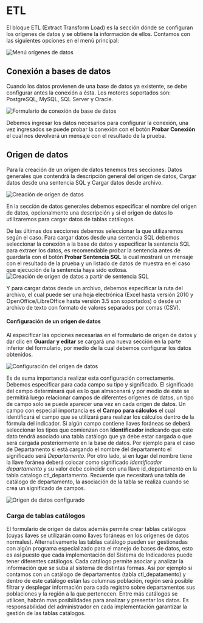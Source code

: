 # ETL #
El bloque ETL (Extract Transform Load) es la sección dónde se configuran los orígenes de datos y se obtiene la información de ellos.
Contamos con las siguientes opciones en el menú principal:

![Menú orígenes de datos](menu_origenes_datos.png)

## Conexión a bases de datos
Cuando los datos provienen de una base de datos ya existente, se debe configurar antes la conexión a ésta. Los motores soportados son: PostgreSQL, MySQL, SQL Server y Oracle.

![Formulario de conexión de base de datos](conexion.png)

Debemos ingresar los datos necesarios para configurar la conexión, una vez ingresados se puede probar la conexión con el botón **Probar Conexión** el cual nos devolverá un mensaje con el resultado de la prueba.

## Origen de datos
Para la creación de un origen de datos tenemos tres secciones: Datos generales que contendrá la descripción general del origen de datos, Cargar datos desde una sentencia SQL y Cargar datos desde archivo.

![Creación de origen de datos](origen_dato_crear.png)

En la sección de datos generales debemos especificar el nombre del origen de datos, opcionalmente una descripción y si el origen de datos lo utilizaremos para cargar datos de tablas catálogos.

De las últimas dos secciones debemos seleccionar la que utilizaremos según el caso. Para cargar datos desde una sentencia SQL debemos seleccionar la conexión a la base de datos y especificar la sentencia SQL para extraer los datos, es recomendable probar la sentencia antes de guardarla con el botón **Probar Sentencia SQL** la cual mostrará un mensaje con el resultado de la prueba y un listado de datos de muestra en el caso que ejecución de la sentencia haya sido exitosa.
![Creación de origen de datos a partir de sentencia SQL](origen_dato_sql.png)

Y para cargar datos desde un archivo, debemos especificar la ruta del archivo, el cual puede ser una hoja electrónica (Excel hasta versión 2010 y OpenOffice/LibreOffice hasta versión 3.5 son soportados) o desde un archivo de texto con formato de valores separados por comas (CSV).

#### Configuración de un origen de datos
Al especificar las opciones necesarias en el formulario de origen de datos y dar clic en **Guardar y editar** se cargará una nueva sección en la parte inferior del formulario, por medio de la cual debemos configurar los datos obtenidos.

![Configuración del origen de datos](origen_dato_configurar.png)

Es de suma importancia realizar esta configuración correctamente. Debemos especificar para cada campo su tipo y significado. 
El significado del campo determinará qué es lo que almacenará y por medio de éste se permitirá luego relacionar campos de diferentes orígenes de datos, un tipo de campo solo se puede aparecer una vez en cada origen de datos. Un campo con especial importancia es el **Campo para cálculos** el cual identificará el campo que se utilizará para realizar los cálculos dentro de la fórmula del indicador. Si algún campo contiene llaves foráneas se deberá seleccionar los tipos que comienzan con **Identificador** indicando que este dato tendrá asociado una tabla catálogo que ya debe estar cargada o que será cargada posteriormente en la base de datos. Por ejemplo para el caso de Departamento si está cargando el nombre del departamento el significado será *Departamento*. 
Por otro lado, si en lugar del nombre tiene la llave foránea deberá colocar como significado *Identificador departamento* y su valor debe coincidir con una llave id_departamento en la tabla catalogo ctl_departamento.  Recuerde que necesitará una tabla de catálogo de departamento, la asociación de la tabla se realiza cuando se crea un significado de campos.

![Origen de datos configurado](origen_dato_configurar2.png)

### Carga de tablas catálogos 
El formulario de origen de datos además permite crear tablas catálogos (cuyas llaves se utilizarán como llaves foráneas en los orígenes de datos normales). Alternativamente las tablas catálogo pueden ser gestionadas con algún programa especializado para el manejo de bases de datos, esto es así puesto que cada implementación del Sistema de Indicadores puede tener diferentes catálogos. 
Cada catálogo permite asociar y analizar la información que se suba al sistema de distintas formas. Así por ejemplo si contamos con un catálogo de departamentos  (tabla ctl_depatamento) y dentro de este  catálogo están las columnas población, región  será posible filtrar y desplegar información para cada registro  sobre departamentos sus poblaciones y  la región a la que pertenecen. 
Entre más catálogos se utilicen, habrán mas posibilidades para analizar y presentar los datos. Es responsabilidad del administrador en cada implementación garantizar la gestión de las tablas catálogos.
